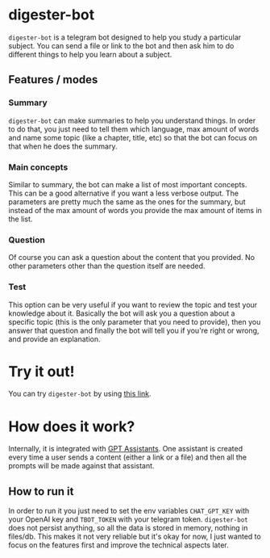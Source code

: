 # digester-bot
`digester-bot` is a telegram bot designed to help you study a particular subject. You can send a file or link to the bot and then ask him to do different things to help you learn about a subject.
## Features / modes
### Summary
`digester-bot` can make summaries to help you understand things. In order to do that, you just need to tell them which language, max amount of words and name some topic (like a chapter, title, etc) so that the bot can focus on that when he does the summary.
### Main concepts
Similar to summary, the bot can make a list of most important concepts. This can be a good alternative if you want a less verbose output. The parameters are pretty much the same as the ones for the summary, but instead of the max amount of words you provide the max amount of items in the list.
### Question
Of course you can ask a question about the content that you provided. No other parameters other than the question itself are needed.
### Test
This option can be very useful if you want to review the topic and test your knowledge about it. Basically the bot will ask you a question about a specific topic (this is the only parameter that you need to provide), then you answer that question and finally the bot will tell you if you're right or wrong, and provide an explanation.

# Try it out!
You can try `digester-bot` by using [this link](https://web.telegram.org/k/#@DigestAIBot).

# How does it work?
Internally, it is integrated with [GPT Assistants](https://platform.openai.com/docs/assistants/overview]). One assistant is created every time a user sends a content (either a link or a file) and then all the prompts will be made against that assistant. 

## How to run it
In order to run it you just need to set the env variables `CHAT_GPT_KEY` with your OpenAI key and `TBOT_TOKEN` with your telegram token. `digester-bot` does not persist anything, so all the data is stored in memory, nothing in files/db. This makes it not very reliable but it's okay for now, I just wanted to focus on the features first and improve the technical aspects later.

